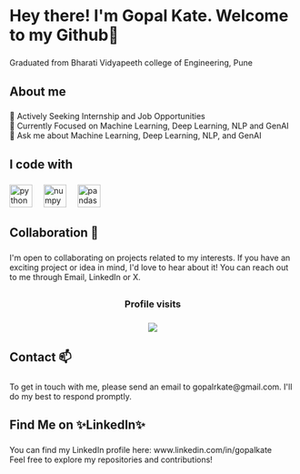<h1 align="left">Hey there! I'm Gopal Kate. Welcome to my Github👋</h1>

###

<p align="left">Graduated from Bharati Vidyapeeth college of Engineering, Pune</p>

###

<h2 align="left">About me</h2>

###

<p align="left">🤝 Actively Seeking Internship and Job Opportunities  <br>🌱 Currently Focused on Machine Learning, Deep Learning, NLP and GenAI  <br>💬 Ask me about Machine Learning, Deep Learning, NLP, and GenAI </p>

###

<h2 align="left">I code with</h2>

###

<div align="left">
  <img src="https://cdn.jsdelivr.net/gh/devicons/devicon/icons/python/python-original.svg" height="40" alt="python logo"  />
  <img width="12" />
  <img src="https://cdn.jsdelivr.net/gh/devicons/devicon/icons/numpy/numpy-original.svg" height="40" alt="numpy logo"  />
  <img width="12" />
  <img src="https://cdn.jsdelivr.net/gh/devicons/devicon/icons/pandas/pandas-original.svg" height="40" alt="pandas logo"  />
  <img width="12" />
</div>

###

<h2 align="left">Collaboration 🤝</h2>

###

<p align="left">I'm open to collaborating on projects related to my interests. If you have an exciting project or idea in mind, I'd love to hear about it! You can reach out to me through Email, LinkedIn or X.</p>

###

<h2 align="left"></h2>

###

<h3 align="center">Profile visits</h3>

###

<div align="center">
  <img src="https://profile-counter.glitch.me/Gopal060/count.svg?"  />
</div>

###

<h2 align="left"></h2>

###

<h2 align="left">Contact 📫</h2>

###

<p align="left">To get in touch with me, please send an email to gopalrkate@gmail.com. I'll do my best to respond promptly.</p>

###

<h2 align="left">Find Me on ✨LinkedIn✨</h2>

###

<p align="left">You can find my LinkedIn profile here: www.linkedin.com/in/gopalkate<br>Feel free to explore my repositories and contributions!</p>

###
